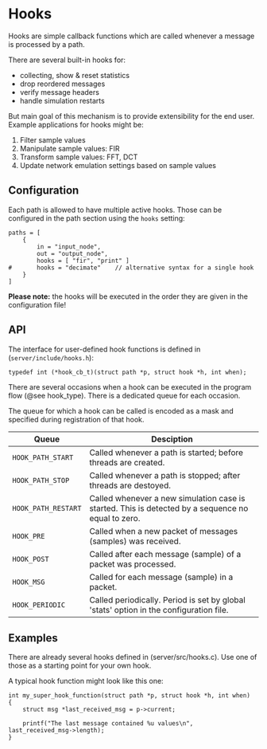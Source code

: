 # Hooks

Hooks are simple callback functions which are called whenever a message is processed by a path.

There are several built-in hooks for:
  - collecting, show & reset statistics
  - drop reordered messages
  - verify message headers
  - handle simulation restarts

But main goal of this mechanism is to provide extensibility for the end user.
Example applications for hooks might be:

 1. Filter sample values
 2. Manipulate sample values: FIR
 3. Transform sample values: FFT, DCT
 4. Update network emulation settings based on sample values

## Configuration

Each path is allowed to have multiple active hooks.
Those can be configured in the path section using the `hooks` setting:

	paths = [
		{
			in = "input_node",
			out = "output_node",
			hooks = [ "fir", "print" ]
	#		hooks = "decimate"    // alternative syntax for a single hook
		}
	]

**Please note:** the hooks will be executed in the order they are given in the configuration file!

## API

The interface for user-defined hook functions is defined in (`server/include/hooks.h`):

```
typedef int (*hook_cb_t)(struct path *p, struct hook *h, int when);
```

There are several occasions when a hook can be executed in the program flow (@see hook_type).
There is a dedicated queue for each occasion.

The queue for which a hook can be called is encoded as a mask and specified during registration of that hook. 

| Queue			| Desciption								|
| --------------------- | --------------------------------------------------------------------- |
| `HOOK_PATH_START`	| Called whenever a path is started; before threads are created.	|
| `HOOK_PATH_STOP`	| Called whenever a path is stopped; after threads are destoyed.	|
| `HOOK_PATH_RESTART`	| Called whenever a new simulation case is started. This is detected by a sequence no equal to zero. |
| `HOOK_PRE`		| Called when a new packet of messages (samples) was received.		|
| `HOOK_POST`		| Called after each message (sample) of a packet was processed.		|
| `HOOK_MSG`		| Called for each message (sample) in a packet.				|
| `HOOK_PERIODIC`	| Called periodically. Period is set by global 'stats' option in the configuration file. |

## Examples

There are already several hooks defined in (server/src/hooks.c).
Use one of those as a starting point for your own hook.

A typical hook function might look like this one:

	int my_super_hook_function(struct path *p, struct hook *h, int when)
	{
		struct msg *last_received_msg = p->current;
	
		printf("The last message contained %u values\n", last_received_msg->length);
	}
